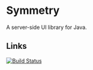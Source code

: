 Symmetry
========

A server-side UI library for Java.

Links
-----

[![Build Status](https://travis-ci.org/markhobson/symmetry.svg?branch=master)](https://travis-ci.org/markhobson/symmetry)
